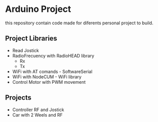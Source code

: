 # Arduino Project

this repository contain code made for diferents personal project to build.

## Project Libraries

- Read Jostick
- RadioFrecuency with RadioHEAD library
  - Rx
  - Tx
- WiFi with AT comands -  SoftwareSerial
- WiFi with NodeCUM - WiFi library
- Control Motor with PWM movement

## Projects

- Controller RF and Jostick
- Car with 2 Weels and RF 
